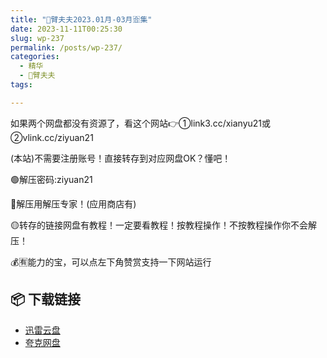 ```yaml
---
title: "🌸臂夫夫2023.01月-03月🈴集"
date: 2023-11-11T00:25:30
slug: wp-237
permalink: /posts/wp-237/
categories:
  - 精华
  - 🌸臂夫夫
tags:

---
```


如果两个网盘都没有资源了，看这个网站👉①link3.cc/xianyu21或②vlink.cc/ziyuan21

(本站)不需要注册账号！直接转存到对应网盘OK？懂吧！

🟢解压密码:ziyuan21

🔵解压用解压专家！(应用商店有)

🟡转存的链接网盘有教程！一定要看教程！按教程操作！不按教程操作你不会解压！

💰🈶能力的宝，可以点左下角赞赏支持一下网站运行

## 📦 下载链接
- [迅雷云盘](https://blziyuan21.com/pay-download/237?key=ba58a83e4b&down_id=0)
- [夸克网盘](https://blziyuan21.com/pay-download/237?key=ba58a83e4b&down_id=1)

